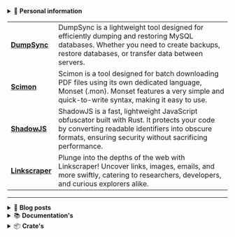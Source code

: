 <details>
  <summary>
    🪪 <b>Personal information</b>
  </summary>
  
  <p></p>
  
  <table>
    <tr>
      <td>🎉 Age</td>
      <td>26 years old (April 1, 1998)</td>
    </tr>
    <tr>
      <td>🌎 Location</td>
      <td><img src="https://flagicons.lipis.dev/flags/4x3/br.svg" width="16" /> <a href="https://en.wikipedia.org/wiki/Brazil">Brazil</a></td>
    </tr>
    <tr>
      <td>🌱 Learning</td>
      <td><a href="https://en.wikipedia.org/wiki/Computer_science">Computer Science</a></td>
    </tr>
    <tr>
      <td>⏳Hiperfocuses</td>
      <td><a href="https://en.wikipedia.org/wiki/Astronomy">Astronomy</a>, <a href="https://en.wikipedia.org/wiki/Philosophy">Philosophy</a> & <a href="https://en.wikipedia.org/wiki/Psychology">Psychology</a></td>
    </tr>
    <tr>
      <td>🏫 Education</td>
      <td><a href="https://en.wikipedia.org/wiki/Systems_analysis">Systems Analysis</a> at <a href="http://www.unip.br">UNIP</a></td>
    </tr>
    <tr>
      <td>💡 Languages</td>
      <td><img src="https://cdn.jsdelivr.net/gh/devicons/devicon@latest/icons/python/python-original.svg" width="16" /><a href="https://python.org"> Python</a>, <img src="https://cdn.jsdelivr.net/gh/devicons/devicon@latest/icons/go/go-original.svg" width="16" /><a href="https://go.dev"> Go</a> & <img src="https://cdn.jsdelivr.net/gh/devicons/devicon@latest/icons/rust/rust-original.svg" width="16" /><a href="https://rust-lang.com"> Rust</a></td>
    </tr>
    <tr>
      <td>👨‍💻 First Language</td>
      <td><a href="https://en.wikipedia.org/wiki/Visual_Basic_(.NET)">VB.Net</a> in <em><strong>2013</strong></em>
    </text>
  </svg>
  </td>
    </tr>
  </table>
</details>

<p></p>

<table>
  <tbody>
    <tr>
      <td><b><a href='https://github.com/kremilly/DumpSync'>DumpSync</a></b></td>
      <td>DumpSync is a lightweight tool designed for efficiently dumping and restoring MySQL databases. Whether you need to create backups, restore databases, or transfer data between servers.</td>
    </tr>
    <tr>
      <td><b><a href='https://github.com/Kremilly/Scimon'>Scimon</a></b></td>
      <td>Scimon is a tool designed for batch downloading PDF files using its own dedicated language, Monset (.mon). Monset features a very simple and quick-to-write syntax, making it easy to use.</td>
    </tr>
    <tr>
      <td><b><a href='https://github.com/Kremilly/ShadowJS'>ShadowJS</a></b></td>
      <td>ShadowJS is a fast, lightweight JavaScript obfuscator built with Rust. It protects your code by converting readable identifiers into obscure formats, ensuring security without sacrificing performance.</td>
    </tr>
    <tr>
      <td><b><a href='https://github.com/Kremilly/Linkscraper'>Linkscraper</a></b></td>
      <td>Plunge into the depths of the web with Linkscraper! Uncover links, images, emails, and more swiftly, catering to researchers, developers, and curious explorers alike.</td>
    </tr>
  </tbody>
</table>

---

<!--<div align='center'>
  <img src='https://skillicons.dev/icons?i=rust,javascript,python,cs,go,php' height='36px' />
</div>-->

<details>
  <summary>
    📝 <b>Blog posts</b>
  </summary>
  <ul>
    <!-- BLOG-POST-LIST:START --><li><a href='https://kremilly.com/blog/compiladores'><b>O que é um Compilador?</b></a>: Um compilador é um programa de computador que traduz código-fonte escrito em uma linguagem de programação de alto nível &lpar;como C, C++, Java&rpar; para uma linguagem de baixo nível, geralmente código de máquina que um computador pode executar diretamente, ou para um código intermediário que é posteriormente interpretado ou compilado em código de máquina.<br></li><li><a href='https://kremilly.com/blog/nao-use-pollyfill'><b>Não use Polyfill.js!</b></a>: Polyfill.js é uma biblioteca em JavaScript que fornece suporte para recursos mais recentes do JavaScript e da Web em navegadores que não os suportam nativamente. Isso é especialmente útil para garantir que o código funcione de maneira consistente em todos os navegadores, incluindo versões mais antigas que podem não ter implementado as últimas funcionalidades da linguagem ou da API Web.<br></li><li><a href='https://kremilly.com/blog/porque-usar-rust'><b>Porque usar Rust?</b></a>: Rust, uma linguagem de programação altamente versátil e segura, tem capturado crescente interesse nos últimos anos. Sua sintaxe elegante e poderosas ferramentas de segurança tornam-na uma escolha popular entre desenvolvedores em busca de desempenho e confiabilidade.<br></li><li><a href='https://kremilly.com/blog/hello-world'><b>Sejam muito bem-vindos ao meu novo blog!</b></a>: Esta é a primeira postagem oficial deste blog, pois a &quot;primeira&quot; havia sido apenas uma repostagem. Para inaugurar essa nova era, quero apresentar o que será publicado aqui, e exclusivamente aqui, de agora em diante.<br></li><!-- BLOG-POST-LIST:END -->
  </ul>
</details>

<details>
  <summary>
    📚 <b>Documentation's</b>
  </summary>
  <ul>
    <!-- DOCS-LIST:START --><li><a href='https://kremilly.com/docs/cve'><b>CVE</b></a><br></li><li><a href='https://kremilly.com/docs/devto'><b>Devto</b></a><br></li><li><a href='https://kremilly.com/docs/github'><b>GitHub</b></a><br></li><li><a href='https://kremilly.com/docs/hiddenbytes'><b>HiddenBytes</b></a><br></li><li><a href='https://kremilly.com/docs/ipx'><b>IPX</b></a><br></li><li><a href='https://kremilly.com/docs/minix'><b>Minix</b></a><br></li><li><a href='https://kremilly.com/docs/pageshot'><b>PageShot</b></a><br></li><li><a href='https://kremilly.com/docs/passguard'><b>PassGuard</b></a><br></li><li><a href='https://kremilly.com/docs/pdfinfo'><b>PDFInfo</b></a><br></li><li><a href='https://kremilly.com/docs/pdfscrape'><b>PDFScrape</b></a><br></li><li><a href='https://kremilly.com/docs/pdfthumb'><b>PDFThumb</b></a><br></li><li><a href='https://kremilly.com/docs/qrcode'><b>QRCode</b></a><br></li><li><a href='https://kremilly.com/docs/statslangs'><b>Statslangs</b></a><br></li><li><a href='https://kremilly.com/docs/wikipedia'><b>Wikipedia</b></a><br></li><!-- DOCS-LIST:END -->
  </ul>
</details>

<details>
  <summary>
    📦 <b>Crate's</b>
  </summary>
  <ul>
    <!-- CRATES-LIST:START --><li><a href='https://crates.io/crates/HiddenBytes'><b>HiddenBytes</b></a><br></li><li><a href='https://crates.io/crates/ShadowJS'><b>ShadowJS</b></a><br></li><li><a href='https://crates.io/crates/dumpsync'><b>dumpsync</b></a><br></li><li><a href='https://crates.io/crates/enigmify'><b>enigmify</b></a><br></li><li><a href='https://crates.io/crates/ipinfo-cli'><b>ipinfo-cli</b></a><br></li><li><a href='https://crates.io/crates/ipx'><b>ipx</b></a><br></li><li><a href='https://crates.io/crates/minix'><b>minix</b></a><br></li><li><a href='https://crates.io/crates/pageshot'><b>pageshot</b></a><br></li><li><a href='https://crates.io/crates/passguard'><b>passguard</b></a><br></li><!-- CRATES-LIST:END -->
  </ul>
</details>
